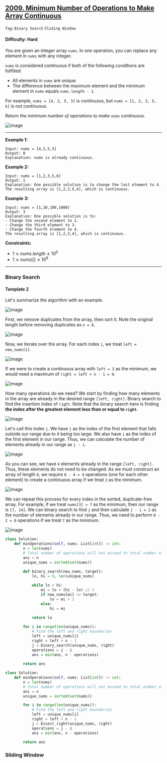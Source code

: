 ## [2009. Minimum Number of Operations to Make Array Continuous](https://leetcode.com/problems/minimum-number-of-operations-to-make-array-continuous)

```Tag```: ```Binary Search``` ```Sliding Window```

#### Difficulty: Hard

You are given an integer array ```nums```. In one operation, you can replace any element in ```nums``` with any integer.

```nums``` is considered continuous if both of the following conditions are fulfilled:

- All elements in ```nums``` are unique.
- The difference between the maximum element and the minimum element in ```nums``` equals ```nums.length - 1```.

For example, ```nums = [4, 2, 5, 3]``` is continuous, but ```nums = [1, 2, 3, 5, 6]``` is not continuous.

Return _the minimum number of operations to make ```nums``` continuous_.

![image](https://github.com/quananhle/Python/assets/35042430/5d0232bf-0ac3-4fed-a014-0c237db0e16d)

---

__Example 1:__
```
Input: nums = [4,2,5,3]
Output: 0
Explanation: nums is already continuous.
```

__Example 2:__
```
Input: nums = [1,2,3,5,6]
Output: 1
Explanation: One possible solution is to change the last element to 4.
The resulting array is [1,2,3,5,4], which is continuous.
```

__Example 3:__
```
Input: nums = [1,10,100,1000]
Output: 3
Explanation: One possible solution is to:
- Change the second element to 2.
- Change the third element to 3.
- Change the fourth element to 4.
The resulting array is [1,2,3,4], which is continuous.
```

__Constraints:__

- $1 \le nums.length \le 10^5$
- $1 \le nums[i] \le 10^9$

---

### Binary Search

#### Template 2

Let's summarize the algorithm with an example.

![image](https://leetcode.com/problems/minimum-number-of-operations-to-make-array-continuous/Figures/2009/1.png)

First, we remove duplicates from the array, then sort it. Note the original length before removing duplicates as ```n = 8```.

![image](https://leetcode.com/problems/minimum-number-of-operations-to-make-array-continuous/Figures/2009/2.png)

Now, we iterate over the array. For each index ```i```, we treat ```left = new_nums[i]```.

![image](https://leetcode.com/problems/minimum-number-of-operations-to-make-array-continuous/Figures/2009/3.png)

If we were to create a continuous array with ```left = 2``` as the minimum, we would need a maximum of ```right = left + n - 1 = 9```.

![image](https://leetcode.com/problems/minimum-number-of-operations-to-make-array-continuous/Figures/2009/4.png)

How many operations do we need? We start by finding how many elements in the array are already in the desired range ```[left, right]```. Binary search to find the insertion index of ```right```. 
Note that the binary search here is finding __the index after the greatest element less than or equal to ```right```__.

![image](https://leetcode.com/problems/minimum-number-of-operations-to-make-array-continuous/Figures/2009/5.png)

Let's call this index ```j```. We have ```j``` as the index of the first element that falls outside our range due to it being too large. We also have ```i``` as the index of the first element in our range. Thus, we can calculate the number of elements already in our range as ```j - i```.

![image](https://leetcode.com/problems/minimum-number-of-operations-to-make-array-continuous/Figures/2009/6.png)

As you can see, we have ```4``` elements already in the range ```[left, right]```. Thus, these elements do not need to be changed. As we must construct an array of length ```8```, we require ```8 - 4 = 4``` operations (one for each other element) to create a continuous array if we treat ```2``` as the minimum.

![image](https://leetcode.com/problems/minimum-number-of-operations-to-make-array-continuous/Figures/2009/7.png)

We can repeat this process for every index in the sorted, duplicate-free array. For example, if we treat ```nums[3] = 7``` as the minimum, then our range is ```[7, 14]```. We can binary search to find ```j``` and then calculate ```j - i = 2``` as the number of elements already in our range. Thus, we need to perform ```8 - 2 = 6``` operations if we treat ```7``` as the minimum.

![image](https://leetcode.com/problems/minimum-number-of-operations-to-make-array-continuous/Figures/2009/8.png)

```Python
class Solution:
    def minOperations(self, nums: List[int]) -> int:
        n = len(nums)
        # Total number of operations will not exceed to total number of elements in nums
        ans = n
        unique_nums = sorted(set(nums))

        def binary_search(new_nums, target):
            lo, hi = 0, len(unique_nums)
            
            while lo < hi:
                mi = lo + (hi - lo) // 2
                if new_nums[mi] <= target:
                    lo = mi + 1
                else:
                    hi = mi
            
            return lo

        for i in range(len(unique_nums)):
            # Find the left and right boundaries
            left = unique_nums[i]
            right = left + n - 1
            j = binary_search(unique_nums, right)
            operations = j - i
            ans = min(ans, n - operations)
        
        return ans
```

```Python
class Solution:
    def minOperations(self, nums: List[int]) -> int:
        n = len(nums)
        # Total number of operations will not exceed to total number of elements in nums
        ans = n
        unique_nums = sorted(set(nums))

        for i in range(len(unique_nums)):
            # Find the left and right boundaries
            left = unique_nums[i]
            right = left + n - 1
            j = bisect_right(unique_nums, right)
            operations = j - i
            ans = min(ans, n - operations)
        
        return ans
```

### Sliding Window

```Python

```
